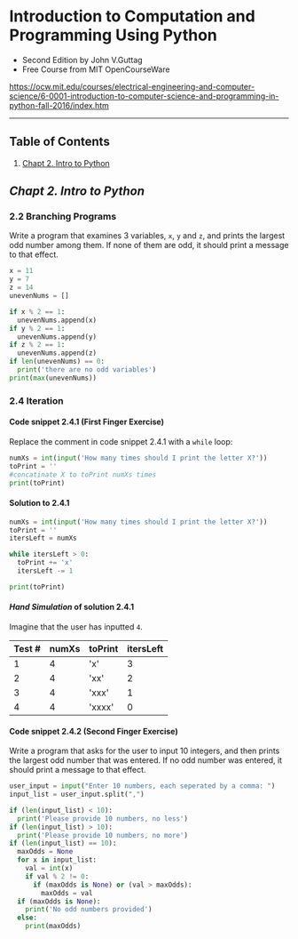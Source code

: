 # Introduction to Computation and Programming Using Python
-  Second Edition by John V.Guttag
- Free Course from MIT OpenCourseWare

https://ocw.mit.edu/courses/electrical-engineering-and-computer-science/6-0001-introduction-to-computer-science-and-programming-in-python-fall-2016/index.htm

----------------------

## Table of Contents

1. [ Chapt 2. Intro to Python ](#chapt-2.-intro-to-python)

<a name="chapt-2.-intro-to-python"></a>

## ___Chapt 2. Intro to Python___

### __2.2 Branching Programs__

Write a program that examines 3 variables, `x`, `y` and `z`, and prints the largest odd number among them. If none of them are odd, it should print a message to that effect. 

```python
x = 11
y = 7
z = 14
unevenNums = []

if x % 2 == 1:
  unevenNums.append(x)
if y % 2 == 1:
  unevenNums.append(y)
if z % 2 == 1:
  unevenNums.append(z)
if len(unevenNums) == 0:
  print('there are no odd variables')
print(max(unevenNums))  
```

### __2.4 Iteration__



#### Code snippet 2.4.1 (First Finger Exercise)

Replace the comment in code snippet 2.4.1 with a `while` loop:

```python
numXs = int(input('How many times should I print the letter X?'))
toPrint = ''
#concatinate X to toPrint numXs times
print(toPrint)
```

#### Solution to 2.4.1

```python
numXs = int(input('How many times should I print the letter X?'))
toPrint = ''
itersLeft = numXs

while itersLeft > 0:
  toPrint += 'x'
  itersLeft -= 1

print(toPrint)
```

#### _Hand Simulation_ of solution 2.4.1 

Imagine that the user has inputted `4`.

| Test # | numXs | toPrint | itersLeft |
| -------|-------|---------|-----------|
|1       |4      |'x'      |3          |
|2       |4      |'xx'     |2          |
|3       |4      |'xxx'    |1          |
|4       |4      |'xxxx'   |0          |

#### Code snippet 2.4.2 (Second Finger Exercise)

Write a program that asks for the user to input 10 integers, and then prints the largest odd number that was entered. If no odd number was entered, it should print a message to that effect.

```python
user_input = input("Enter 10 numbers, each seperated by a comma: ")
input_list = user_input.split(",")

if (len(input_list) < 10):
  print('Please provide 10 numbers, no less')
if (len(input_list) > 10):
  print('Please provide 10 numbers, no more')
if (len(input_list) == 10):
  maxOdds = None
  for x in input_list:
    val = int(x)
    if val % 2 != 0:
      if (maxOdds is None) or (val > maxOdds):
        maxOdds = val
  if (maxOdds is None):
    print('No odd numbers provided')
  else:
    print(maxOdds)
```